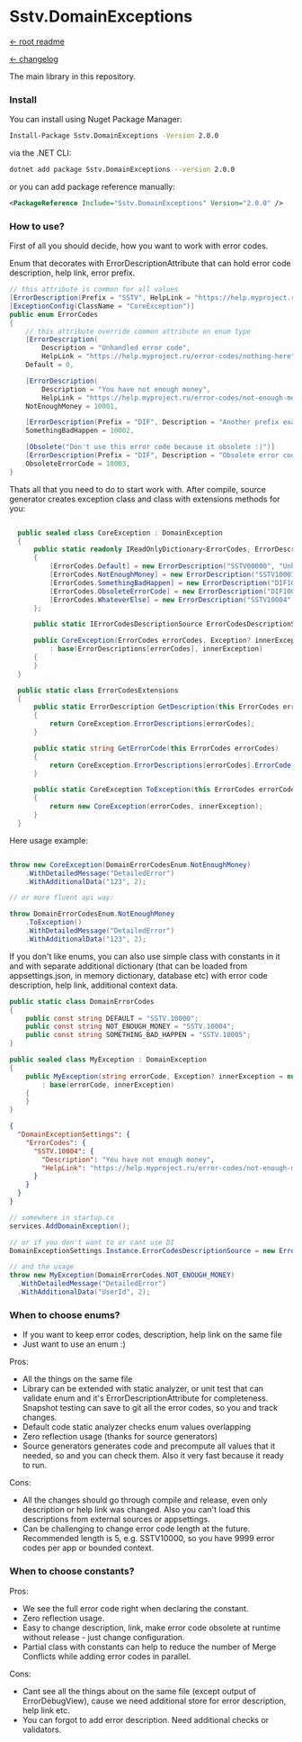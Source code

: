 Sstv.DomainExceptions
=============

[<- root readme](./../README.md)

[<- changelog](./CHANGELOG.md)

The main library in this repository.

### Install

You can install using Nuget Package Manager:

```bash
Install-Package Sstv.DomainExceptions -Version 2.0.0
```

via the .NET CLI:

```bash
dotnet add package Sstv.DomainExceptions --version 2.0.0
```

or you can add package reference manually:

```xml
<PackageReference Include="Sstv.DomainExceptions" Version="2.0.0" />
```

### How to use?

First of all you should decide, how you want to work with error codes.

Enum that decorates with ErrorDescriptionAttribute that can hold error code description, help link, error prefix.

```csharp
// this attribute is common for all values
[ErrorDescription(Prefix = "SSTV", HelpLink = "https://help.myproject.ru/error-codes/{0}")]
[ExceptionConfig(ClassName = "CoreException")]
public enum ErrorCodes
{
    // this attribute override common attribute on enum type
    [ErrorDescription(
        Description = "Unhandled error code",
        HelpLink = "https://help.myproject.ru/error-codes/nothing-here")]
    Default = 0,

    [ErrorDescription(
        Description = "You have not enough money",
        HelpLink = "https://help.myproject.ru/error-codes/not-enough-money")]
    NotEnoughMoney = 10001,

    [ErrorDescription(Prefix = "DIF", Description = "Another prefix example")]
    SomethingBadHappen = 10002,

    [Obsolete("Don't use this error code because it obsolete :)")]
    [ErrorDescription(Prefix = "DIF", Description = "Obsolete error code in enum")]
    ObsoleteErrorCode = 10003,
}
```

Thats all that you need to do to start work with.
After compile, source generator creates exception class and class with extensions methods for you:

```csharp

  public sealed class CoreException : DomainException
  {
      public static readonly IReadOnlyDictionary<ErrorCodes, ErrorDescription> ErrorDescriptions = new Dictionary<ErrorCodes, ErrorDescription>
      {
          [ErrorCodes.Default] = new ErrorDescription("SSTV00000", "Unhandled error code", "https://help.myproject.ru/error-codes/nothing-here", false),
          [ErrorCodes.NotEnoughMoney] = new ErrorDescription("SSTV10001", "You have not enough money", "https://help.myproject.ru/error-codes/not-enough-money", false),
          [ErrorCodes.SomethingBadHappen] = new ErrorDescription("DIF10002", "Another prefix example", "https://help.myproject.ru/error-codes/DIF10002", false),
          [ErrorCodes.ObsoleteErrorCode] = new ErrorDescription("DIF10003", "Obsolete error code in enum", "https://help.myproject.ru/error-codes/DIF10003", true),
          [ErrorCodes.WhateverElse] = new ErrorDescription("SSTV10004", "Help link with template in enum member attribute", "https://help.myproject.ru/SSTV10004/error-code", false),
      };

      public static IErrorCodesDescriptionSource ErrorCodesDescriptionSource { get; } = new ErrorCodesDescriptionInMemorySource(ErrorDescriptions.Values.ToDictionary(x => x.ErrorCode, x => x));

      public CoreException(ErrorCodes errorCodes, Exception? innerException = null)
          : base(ErrorDescriptions[errorCodes], innerException)
      {
      }
  }

  public static class ErrorCodesExtensions
  {
      public static ErrorDescription GetDescription(this ErrorCodes errorCodes)
      {
          return CoreException.ErrorDescriptions[errorCodes];
      }

      public static string GetErrorCode(this ErrorCodes errorCodes)
      {
          return CoreException.ErrorDescriptions[errorCodes].ErrorCode;
      }

      public static CoreException ToException(this ErrorCodes errorCodes, Exception? innerException = null)
      {
          return new CoreException(errorCodes, innerException);
      }
  }

```

Here usage example:

```csharp

throw new CoreException(DomainErrorCodesEnum.NotEnoughMoney)
    .WithDetailedMessage("DetailedError")
    .WithAdditionalData("123", 2);

// or more fluent api way:

throw DomainErrorCodesEnum.NotEnoughMoney
    .ToException()
    .WithDetailedMessage("DetailedError")
    .WithAdditionalData("123", 2);
```


If you don't like enums, you can also use simple class with constants in it and with separate additional dictionary (that can be loaded from appsettings.json, in memory dictionary, database etc) with error code description, help link, additional context data.

```csharp
public static class DomainErrorCodes
{
    public const string DEFAULT = "SSTV.10000";
    public const string NOT_ENOUGH_MONEY = "SSTV.10004";
    public const string SOMETHING_BAD_HAPPEN = "SSTV.10005";
}

public sealed class MyException : DomainException
{
    public MyException(string errorCode, Exception? innerException = null)
        : base(errorCode, innerException)
    {
    }
}
```

```json
{
  "DomainExceptionSettings": {
    "ErrorCodes": {
      "SSTV.10004": {
        "Description": "You have not enough money",
        "HelpLink": "https://help.myproject.ru/error-codes/not-enough-money"
      }
    }
  }
}
```

```csharp
// somewhere in startup.cs
services.AddDomainException();

// or if you don't want to or cant use DI
DomainExceptionSettings.Instance.ErrorCodesDescriptionSource = new ErrorCodesDescriptionFromConfigurationSource(configuration);

// and the usage
throw new MyException(DomainErrorCodes.NOT_ENOUGH_MONEY)
  .WithDetailedMessage("DetailedError")
  .WithAdditionalData("UserId", 2);
```

### When to choose enums?
* If you want to keep error codes, description, help link on the same file
* Just want to use an enum :)

Pros:
* All the things on the same file
* Library can be extended with static analyzer, or unit test that can validate enum and it's ErrorDescriptionAttribute for completeness. Snapshot testing can save to git all the error codes, so you and track changes.
* Default code static analyzer checks enum values overlapping
* Zero reflection usage (thanks for source generators)
* Source generators generates code and precompute all values that it needed, so and you can check them. Also it very fast because it ready to run.

Cons:
* All the changes should go through compile and release, even only description or help link was changed. Also you can't load this descriptions from external sources or appsettings.
* Can be challenging to change error code length at the future. Recommended length is 5, e.g. SSTV10000, so you have 9999 error codes per app or bounded context.

### When to choose constants?

Pros:
* We see the full error code right when declaring the constant.
* Zero reflection usage.
* Easy to change description, link, make error code obsolete at runtime without release - just change configuration.
* Partial class with constants can help to reduce the number of Merge Conflicts while adding error codes in parallel.

Cons:
* Cant see all the things about on the same file (except output of ErrorDebugView), cause we need additional store for error description, help link etc.
* You can forgot to add error description. Need additional checks or validators.